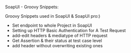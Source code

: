 SoapUI - Groovy Snippets:

Groovy Snippets used in SoapUI & SoapUI pro:)

* Set endpoint to whole Project in SoapUI
* Setting up HTTP Basic Authentication for A Test Request
* add-edit headers & mediatype of HTTP request
* Get Assertion & their status at test case level
* add header without overwriting existing ones
